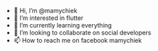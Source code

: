 - 👋 Hi, I’m @mamychiek
- 👀 I’m interested in flutter
- 🌱 I’m currently learning everything 
- 💞️ I’m looking to collaborate on social developers
- 📫 How to reach me on facebook mamychiek

<!---
mamychiek/mamychiek is a ✨ special ✨ repository because its `README.md` (this file) appears on your GitHub profile.
You can click the Preview link to take a look at your changes.
--->

